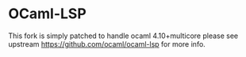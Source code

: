 # OCaml-LSP

This fork is simply patched to handle ocaml 4.10+multicore please see upstream https://github.com/ocaml/ocaml-lsp for more info.
